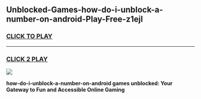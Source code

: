 
## Unblocked-Games-how-do-i-unblock-a-number-on-android-Play-Free-z1ejl
<h3>
<a href="https://premium76.site?title=how-do-i-unblock-a-number-on-android&ref=20M">CLICK TO PLAY</a></h3>
<hr>

<h3>
<a href="https://premium76.site?title=how-do-i-unblock-a-number-on-android&ref=20M">CLICK 2 PLAY</a>
  
</h3>

<a href="https://premium76.site?title=how-do-i-unblock-a-number-on-android&ref=19M"><img src="https://clearcache.store/games.png"></a>


**how-do-i-unblock-a-number-on-android games unblocked: Your Gateway to Fun and Accessible Online Gaming**
